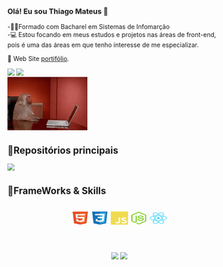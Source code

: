 ### Olá! Eu sou Thiago Mateus 👋
<p tex-Align="center">
<p> -👨‍🎓Formado com Bacharel em Sistemas de Infomarção</br>
    -💻 Estou focando em meus estudos e projetos nas áreas de front-end,</br>
pois é uma das áreas em que tenho interesse de me especializar.
<p>
<p>👤 Web Site <a href="https://thiagomms.netlify.app/">portifólio</a>.<p>
    
        
  <img height="170em" src="https://github-readme-stats.vercel.app/api?username=thiagomms&show_icons=true&theme=vue-dark&include_all_commits=true&count_private=true"/>
  <img height="170em" src="https://github-readme-stats.vercel.app/api/top-langs/?username=thiagomms&layout=compact&langs_count=16&theme=vue-dark"/>

    
    
<br>
<img align="li" alt="gif" height="120" width="180" src="https://github.com/thiagomms/thiagomms/blob/main/monkey-pissed.gif">
<div>

## 📂Repositórios principais
<a href="https://github.com/thiagomms/CRUD-React">
  <img height="" src="https://github-readme-stats.vercel.app/api/pin/?username=thiagomms&repo=CRUD-React&show_owner=true&theme=vue-dark" />
</a>



## 🔨FrameWorks & Skills 

<div align="center"><br>
    <img align="center" alt="Rafa-HTML" height="30" width="40"
        src="https://raw.githubusercontent.com/devicons/devicon/master/icons/html5/html5-original.svg">
    <img align="center" alt="Rafa-CSS" height="30" width="40"
        src="https://raw.githubusercontent.com/devicons/devicon/master/icons/css3/css3-original.svg">
    <img align="center" alt="Rafa-Js" height="30" width="40"
        src="https://raw.githubusercontent.com/devicons/devicon/master/icons/javascript/javascript-plain.svg">
    <img align="center" alt="Rafa-Node" height="30" width="40"
        src="https://raw.githubusercontent.com/devicons/devicon/master/icons/nodejs/nodejs-plain.svg">
    <img align="center" alt="Rafa-React" height="30" width="40"
        src="https://raw.githubusercontent.com/devicons/devicon/master/icons/react/react-original.svg">    
</div>

<br><br>

<div align="center">
    <a href="mailto:thiago.mateus0707@gmail.com"><img
            src="https://img.shields.io/badge/-Gmail-%23333?style=for-the-badge&logo=gmail&logoColor=white"
            target="_blank"></a>
    <a href="https://www.linkedin.com/in/thiagomms/" target="_blank"><img
            src="https://img.shields.io/badge/-LinkedIn-%230077B5?style=for-the-badge&logo=linkedin&logoColor=white"
            target="_blank"></a>   
</div>
